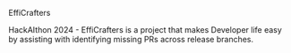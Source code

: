 EffiCrafters

HackAIthon 2024 - EffiCrafters is a project that makes Developer life easy by assisting with identifying missing PRs across release branches.
